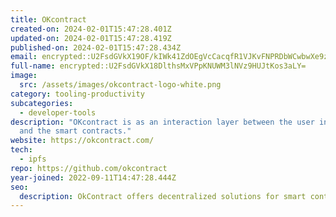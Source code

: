 ```yaml
---
title: OKcontract
created-on: 2024-02-01T15:47:28.401Z
updated-on: 2024-02-01T15:47:28.419Z
published-on: 2024-02-01T15:47:28.434Z
email: encrypted::U2FsdGVkX19OF/kIWk41ZdOEgVcCacqfR1VJKvFNPRDbWCwbwXe9zhinD8KGjEt5
full-name: encrypted::U2FsdGVkX18DlthsMxVPpKNUWM3lNVz9HUJtKos3aLY=
image:
  src: /assets/images/okcontract-logo-white.png
category: tooling-productivity
subcategories:
  - developer-tools
description: "OKcontract is as an interaction layer between the user interface
  and the smart contracts."
website: https://okcontract.com/
tech:
  - ipfs
repo: https://github.com/okcontract
year-joined: 2022-09-11T14:47:28.444Z
seo:
  description: OkContract offers decentralized solutions for smart contract management.
---
```

